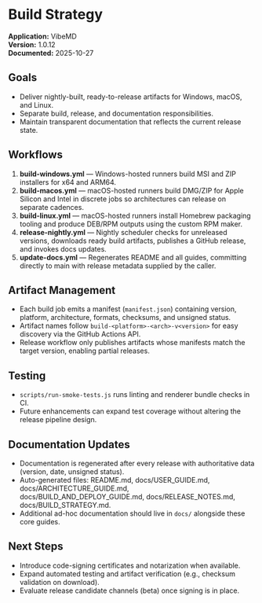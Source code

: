 # Build Strategy

**Application:** VibeMD  
**Version:** 1.0.12  
**Documented:** 2025-10-27

## Goals

- Deliver nightly-built, ready-to-release artifacts for Windows, macOS, and Linux.
- Separate build, release, and documentation responsibilities.
- Maintain transparent documentation that reflects the current release state.

## Workflows

1. **build-windows.yml** — Windows-hosted runners build MSI and ZIP installers for x64 and ARM64.
2. **build-macos.yml** — macOS-hosted runners build DMG/ZIP for Apple Silicon and Intel in discrete jobs so architectures can release on separate cadences.
3. **build-linux.yml** — macOS-hosted runners install Homebrew packaging tooling and produce DEB/RPM outputs using the custom RPM maker.
4. **release-nightly.yml** — Nightly scheduler checks for unreleased versions, downloads ready build artifacts, publishes a GitHub release, and invokes docs updates.
5. **update-docs.yml** — Regenerates README and all guides, committing directly to main with release metadata supplied by the caller.

## Artifact Management

- Each build job emits a manifest (`manifest.json`) containing version, platform, architecture, formats, checksums, and unsigned status.
- Artifact names follow `build-<platform>-<arch>-v<version>` for easy discovery via the GitHub Actions API.
- Release workflow only publishes artifacts whose manifests match the target version, enabling partial releases.

## Testing

- `scripts/run-smoke-tests.js` runs linting and renderer bundle checks in CI.
- Future enhancements can expand test coverage without altering the release pipeline design.

## Documentation Updates

- Documentation is regenerated after every release with authoritative data (version, date, unsigned status).
- Auto-generated files: README.md, docs/USER_GUIDE.md, docs/ARCHITECTURE_GUIDE.md, docs/BUILD_AND_DEPLOY_GUIDE.md, docs/RELEASE_NOTES.md, docs/BUILD_STRATEGY.md.
- Additional ad-hoc documentation should live in `docs/` alongside these core guides.

## Next Steps

- Introduce code-signing certificates and notarization when available.
- Expand automated testing and artifact verification (e.g., checksum validation on download).
- Evaluate release candidate channels (beta) once signing is in place.
